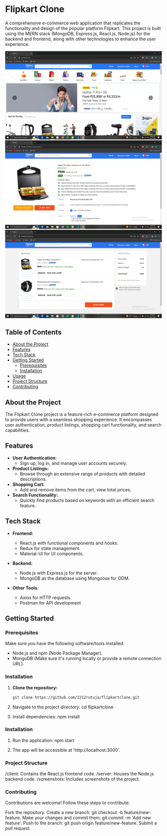 # Flipkart Clone

A comprehensive e-commerce web application that replicates the functionality and design of the popular platform Flipkart. This project is built using the MERN stack (MongoDB, Express.js, React.js, Node.js) for the backend and frontend, along with other technologies to enhance the user experience.

![Flipkart Clone Screenshot](./screenshots/Home_page.png)
![Flipkart Clone Screenshot](./screenshots/Detail_view_of_product.png)
![Flipkart Clone Screenshot](./screenshots/Cart_Items.png)

## Table of Contents

- [About the Project](#about-the-project)
- [Features](#features)
- [Tech Stack](#tech-stack)
- [Getting Started](#getting-started)
  - [Prerequisites](#prerequisites)
  - [Installation](#installation)
- [Usage](#usage)
- [Project Structure](#project-structure)
- [Contributing](#contributing)


## About the Project

The Flipkart Clone project is a feature-rich e-commerce platform designed to provide users with a seamless shopping experience. It encompasses user authentication, product listings, shopping cart functionality, and search capabilities.

## Features

- **User Authentication:**
  - Sign up, log in, and manage user accounts securely.
- **Product Listings:**
  - Browse through an extensive range of products with detailed descriptions.
- **Shopping Cart:**
  - Add and remove items from the cart, view total prices.
- **Search Functionality:**
  - Quickly find products based on keywords with an efficient search feature.

## Tech Stack

- **Frontend:**
  - React.js with functional components and hooks.
  - Redux for state management.
  - Material-UI for UI components.
- **Backend:**
  - Node.js with Express.js for the server.
  - MongoDB as the database using Mongoose for ODM.

- **Other Tools:**
  - Axios for HTTP requests.
  - Postman for API development

## Getting Started

### Prerequisites

Make sure you have the following software/tools installed:

- Node.js and npm (Node Package Manager).
- MongoDB (Make sure it's running locally or provide a remote connection URL).

### Installation

1. **Clone the repository:**

   ```bash
   git clone https://github.com/2212rutuja/flipkartclone.git

2. Navigate to the project directory:
   cd flipkartclone

3. Install dependencies:
   npm install

### Installation
1. Run the application:
   npm start

2. The app will be accessible at 'http://localhost:3000'.

### Project Structure
/client:
Contains the React.js frontend code.
/server:
Houses the Node.js backend code.
/screenshots:
Includes screenshots of the project.

### Contributing
Contributions are welcome! Follow these steps to contribute:

Fork the repository.
Create a new branch: git checkout -b feature/new-feature.
Make your changes and commit them: git commit -m 'Add new feature'.
Push to the branch: git push origin feature/new-feature.
Submit a pull request.
   
